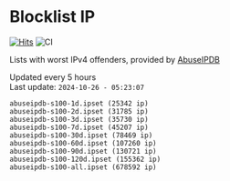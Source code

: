# Blocklist IP

[![Hits](https://hits.seeyoufarm.com/api/count/incr/badge.svg?url=https%3A%2F%2Fgithub.com%2Fborestad%2Fblocklist-ip%2F&count_bg=%2379C83D&title_bg=%23555555&icon=&icon_color=%23E7E7E7&title=hits&edge_flat=false)](https://hits.seeyoufarm.com)  ![CI](https://img.shields.io/github/workflow/status/borestad/blocklist-ip/CI?style=flat-square)

Lists with worst IPv4 offenders, provided by [AbuseIPDB](https://www.abuseipdb.com/)

<!-- FOOTER-PLACEHOLDER -->
Updated every 5 hours<br>
Last update: `2024-10-26 - 05:23:07`
```
abuseipdb-s100-1d.ipset (25342 ip)
abuseipdb-s100-2d.ipset (31785 ip)
abuseipdb-s100-3d.ipset (35730 ip)
abuseipdb-s100-7d.ipset (45207 ip)
abuseipdb-s100-30d.ipset (78469 ip)
abuseipdb-s100-60d.ipset (107260 ip)
abuseipdb-s100-90d.ipset (130721 ip)
abuseipdb-s100-120d.ipset (155362 ip)
abuseipdb-s100-all.ipset (678592 ip)
```
